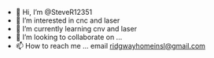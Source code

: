 - 👋 Hi, I’m @SteveR12351
- 👀 I’m interested in cnc and laser
- 🌱 I’m currently learning cnv and laser
- 💞️ I’m looking to collaborate on ...
- 📫 How to reach me ... email ridgwayhomeinsl@gmail.com

<!---
SteveR12351/SteveR12351 is a ✨ special ✨ repository because its `README.md` (this file) appears on your GitHub profile.
You can click the Preview link to take a look at your changes.
--->
